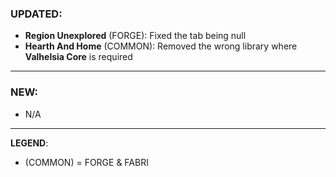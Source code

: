 ### UPDATED:
- **Region Unexplored** (FORGE): Fixed the tab being null
- **Hearth And Home** (COMMON): Removed the wrong library where **Valhelsia Core** is required

---

### NEW:
- N/A

---

**LEGEND**:
- (COMMON) = FORGE & FABRI